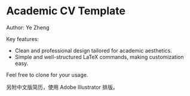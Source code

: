 # Academic CV Template

Author: Ye Zheng

Key features:

* Clean and professional design tailored for academic aesthetics.
* Simple and well-structured LaTeX commands, making customization easy.

Feel free to clone for your usage.

另附中文版简历，使用 Adobe Illustrator 排版。
